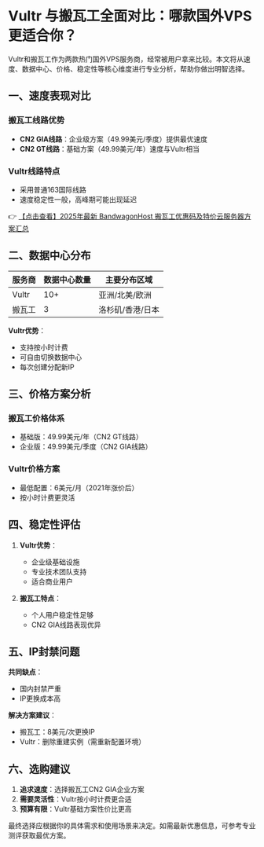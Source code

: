 # Vultr 与搬瓦工全面对比：哪款国外VPS更适合你？

Vultr和搬瓦工作为两款热门国外VPS服务商，经常被用户拿来比较。本文将从速度、数据中心、价格、稳定性等核心维度进行专业分析，帮助你做出明智选择。

## 一、速度表现对比

### 搬瓦工线路优势
- **CN2 GIA线路**：企业级方案（49.99美元/季度）提供最优速度
- **CN2 GT线路**：基础方案（49.99美元/年）速度与Vultr相当

### Vultr线路特点
- 采用普通163国际线路
- 速度稳定性一般，高峰期可能出现延迟

👉 [【点击查看】2025年最新 BandwagonHost 搬瓦工优惠码及特价云服务器方案汇总](https://bit.ly/banwagon)

## 二、数据中心分布

| 服务商 | 数据中心数量 | 主要分布区域 |
|--------|--------------|--------------|
| Vultr  | 10+          | 亚洲/北美/欧洲 |
| 搬瓦工 | 3            | 洛杉矶/香港/日本 |

**Vultr优势**：
- 支持按小时计费
- 可自由切换数据中心
- 每次创建分配新IP

## 三、价格方案分析

### 搬瓦工价格体系
- 基础版：49.99美元/年（CN2 GT线路）
- 企业版：49.99美元/季度（CN2 GIA线路）

### Vultr价格方案
- 最低配置：6美元/月（2021年涨价后）
- 按小时计费更灵活

## 四、稳定性评估

1. **Vultr优势**：
   - 企业级基础设施
   - 专业技术团队支持
   - 适合商业用户

2. **搬瓦工特点**：
   - 个人用户稳定性足够
   - CN2 GIA线路表现优异

## 五、IP封禁问题

**共同缺点**：
- 国内封禁严重
- IP更换成本高

**解决方案建议**：
- 搬瓦工：8美元/次更换IP
- Vultr：删除重建实例（需重新配置环境）

## 六、选购建议

1. **追求速度**：选择搬瓦工CN2 GIA企业方案
2. **需要灵活性**：Vultr按小时计费更合适
3. **预算有限**：Vultr基础方案性价比更高

最终选择应根据你的具体需求和使用场景来决定。如需最新优惠信息，可参考专业测评获取最优方案。